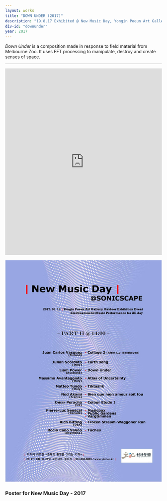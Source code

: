 ```yaml
---
layout: works
title: "DOWN UNDER (2017)"
description: "19.8.17 Exhibited @ New Music Day, Yongin Poeun Art Gallery, SK."
div-id: "downunder"
year: 2017
---
```


*Down Under* is a composition made in response to field material from Melbourne Zoo. It uses FFT processing to manipulate, destroy and create senses of space. 

---

<iframe width="100%" height="600" scrolling="no" frameborder="no" allow="autoplay" src="https://w.soundcloud.com/player/?url=https%3A//api.soundcloud.com/tracks/316967561&amp;color=%23333333&amp;auto_play=false&amp;hide_related=false&amp;show_comments=true&amp;show_user=true&amp;show_reposts=false&amp;show_teaser=true&amp;visual=true"></iframe>

![newmusicday](images/newmusicday.jpg)
### Poster for New Music Day - 2017